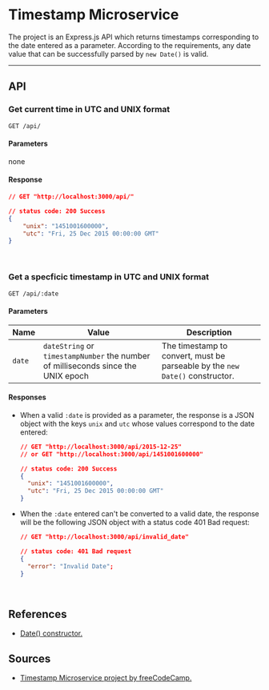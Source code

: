# Timestamp Microservice

The project is an Express.js API which returns timestamps corresponding to the date entered as a parameter. According to the requirements, any date value that can be successfully parsed by `new Date()` is valid.

---

## API

### Get current time in UTC and UNIX format

`GET /api/`

#### Parameters

none

#### Response

```json
// GET "http://localhost:3000/api/"

// status code: 200 Success
{
	"unix": "1451001600000",
	"utc": "Fri, 25 Dec 2015 00:00:00 GMT"
}
```

<br />

### Get a specficic timestamp in UTC and UNIX format

`GET /api/:date`

#### Parameters

| Name   | Value                                                                             | Description                                                                  |
| ------ | --------------------------------------------------------------------------------- | ---------------------------------------------------------------------------- |
| `date` | `dateString` or `timestampNumber` the number of milliseconds since the UNIX epoch | The timestamp to convert, must be parseable by the `new Date()` constructor. |

#### Responses

<!--
| Status code | Response         | Description               |
| ---- | ------------ | ------------------------- |
| 200 | `dateString` | The timestamp to convert. | -->

- When a valid `:date` is provided as a parameter, the response is a JSON object with the keys `unix` and `utc` whose values correspond to the date entered:

  ```json
  // GET "http://localhost:3000/api/2015-12-25"
  // or GET "http://localhost:3000/api/1451001600000"

  // status code: 200 Success
  {
  	"unix": "1451001600000",
  	"utc": "Fri, 25 Dec 2015 00:00:00 GMT"
  }
  ```

- When the `:date` entered can't be converted to a valid date, the response will be the following JSON object with a status code 401 Bad request:

  ```json
  // GET "http://localhost:3000/api/invalid_date"

  // status code: 401 Bad request
  {
    "error": "Invalid Date";
  }
  ```

  <br />

## References

- [Date() constructor.](https://developer.mozilla.org/en-US/docs/Web/JavaScript/Reference/Global_Objects/Date/Date)

## Sources

- [Timestamp Microservice project by freeCodeCamp.](https://www.freecodecamp.org/learn/apis-and-microservices/apis-and-microservices-projects/timestamp-microservice)
